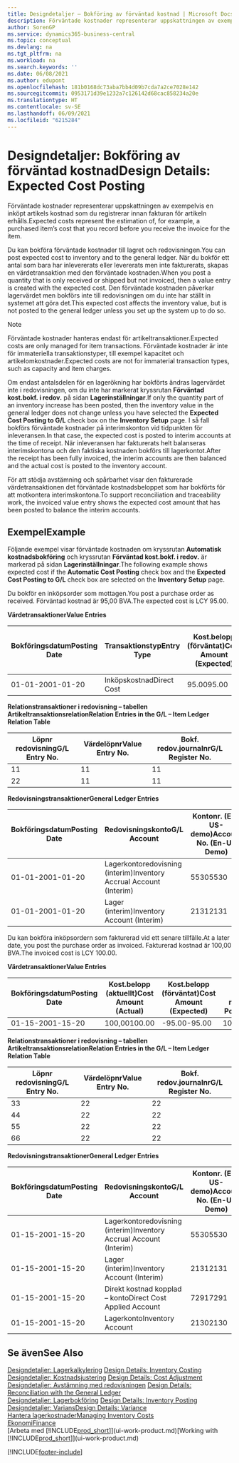 ```yaml
---
title: Designdetaljer – Bokföring av förväntad kostnad | Microsoft Docs
description: Förväntade kostnader representerar uppskattningen av exempelvis en inköpt artikels kostnad som du registrerar innan fakturan för artikeln erhålls.
author: SorenGP
ms.service: dynamics365-business-central
ms.topic: conceptual
ms.devlang: na
ms.tgt_pltfrm: na
ms.workload: na
ms.search.keywords: ''
ms.date: 06/08/2021
ms.author: edupont
ms.openlocfilehash: 181b0168dc73aba7bb4d09b7cda7a2ce7028e142
ms.sourcegitcommit: 0953171d39e1232a7c126142d68cac858234a20e
ms.translationtype: HT
ms.contentlocale: sv-SE
ms.lasthandoff: 06/09/2021
ms.locfileid: "6215284"
---
```

# <a name="design-details-expected-cost-posting"></a><span data-ttu-id="d2f17-103">Designdetaljer: Bokföring av förväntad kostnad</span><span class="sxs-lookup"><span data-stu-id="d2f17-103">Design Details: Expected Cost Posting</span></span>
<span data-ttu-id="d2f17-104">Förväntade kostnader representerar uppskattningen av exempelvis en inköpt artikels kostnad som du registrerar innan fakturan för artikeln erhålls.</span><span class="sxs-lookup"><span data-stu-id="d2f17-104">Expected costs represent the estimation of, for example, a purchased item’s cost that you record before you receive the invoice for the item.</span></span>  

 <span data-ttu-id="d2f17-105">Du kan bokföra förväntade kostnader till lagret och redovisningen.</span><span class="sxs-lookup"><span data-stu-id="d2f17-105">You can post expected cost to inventory and to the general ledger.</span></span> <span data-ttu-id="d2f17-106">När du bokför ett antal som bara har inlevererats eller levererats men inte fakturerats, skapas en värdetransaktion med den förväntade kostnaden.</span><span class="sxs-lookup"><span data-stu-id="d2f17-106">When you post a quantity that is only received or shipped but not invoiced, then a value entry is created with the expected cost.</span></span> <span data-ttu-id="d2f17-107">Den förväntade kostnaden påverkar lagervärdet men bokförs inte till redovisningen om du inte har ställt in systemet att göra det.</span><span class="sxs-lookup"><span data-stu-id="d2f17-107">This expected cost affects the inventory value, but is not posted to the general ledger unless you set up the system up to do so.</span></span>  

> [!NOTE]  
>  <span data-ttu-id="d2f17-108">Förväntade kostnader hanteras endast för artikeltransaktioner.</span><span class="sxs-lookup"><span data-stu-id="d2f17-108">Expected costs are only managed for item transactions.</span></span> <span data-ttu-id="d2f17-109">Förväntade kostnader är inte för immateriella transaktionstyper, till exempel kapacitet och artikelomkostnader.</span><span class="sxs-lookup"><span data-stu-id="d2f17-109">Expected costs are not for immaterial transaction types, such as capacity and item charges.</span></span>  

 <span data-ttu-id="d2f17-110">Om endast antalsdelen för en lagerökning har bokförts ändras lagervärdet inte i redovisningen, om du inte har markerat kryssrutan **Förväntad kost.bokf. i redov.** på sidan **Lagerinställningar**.</span><span class="sxs-lookup"><span data-stu-id="d2f17-110">If only the quantity part of an inventory increase has been posted, then the inventory value in the general ledger does not change unless you have selected the **Expected Cost Posting to G/L** check box on the **Inventory Setup** page.</span></span> <span data-ttu-id="d2f17-111">I så fall bokförs förväntade kostnader på interimskonton vid tidpunkten för inleveransen.</span><span class="sxs-lookup"><span data-stu-id="d2f17-111">In that case, the expected cost is posted to interim accounts at the time of receipt.</span></span> <span data-ttu-id="d2f17-112">När inleveransen har fakturerats helt balanseras interimskontona och den faktiska kostnaden bokförs till lagerkontot.</span><span class="sxs-lookup"><span data-stu-id="d2f17-112">After the receipt has been fully invoiced, the interim accounts are then balanced and the actual cost is posted to the inventory account.</span></span>  

 <span data-ttu-id="d2f17-113">För att stödja avstämning och spårbarhet visar den fakturerade värdetransaktionen det förväntade kostnadsbeloppet som har bokförts för att motkontera interimskontona.</span><span class="sxs-lookup"><span data-stu-id="d2f17-113">To support reconciliation and traceability work, the invoiced value entry shows the expected cost amount that has been posted to balance the interim accounts.</span></span>  

## <a name="example"></a><span data-ttu-id="d2f17-114">Exempel</span><span class="sxs-lookup"><span data-stu-id="d2f17-114">Example</span></span>  
 <span data-ttu-id="d2f17-115">Följande exempel visar förväntade kostnaden om kryssrutan **Automatisk kostnadsbokföring** och kryssrutan **Förväntad kost.bokf. i redov.** är markerad på sidan **Lagerinställningar**.</span><span class="sxs-lookup"><span data-stu-id="d2f17-115">The following example shows expected cost if the **Automatic Cost Posting** check box and the **Expected Cost Posting to G/L** check box are selected on the **Inventory Setup** page.</span></span>  

 <span data-ttu-id="d2f17-116">Du bokför en inköpsorder som mottagen.</span><span class="sxs-lookup"><span data-stu-id="d2f17-116">You post a purchase order as received.</span></span> <span data-ttu-id="d2f17-117">Förväntad kostnad är 95,00 BVA.</span><span class="sxs-lookup"><span data-stu-id="d2f17-117">The expected cost is LCY 95.00.</span></span>  

 <span data-ttu-id="d2f17-118">**Värdetransaktioner**</span><span class="sxs-lookup"><span data-stu-id="d2f17-118">**Value Entries**</span></span>  

|<span data-ttu-id="d2f17-119">Bokföringsdatum</span><span class="sxs-lookup"><span data-stu-id="d2f17-119">Posting Date</span></span>|<span data-ttu-id="d2f17-120">Transaktionstyp</span><span class="sxs-lookup"><span data-stu-id="d2f17-120">Entry Type</span></span>|<span data-ttu-id="d2f17-121">Kost.belopp (förväntat)</span><span class="sxs-lookup"><span data-stu-id="d2f17-121">Cost Amount (Expected)</span></span>|<span data-ttu-id="d2f17-122">Förväntad kost. bokf. i redov.</span><span class="sxs-lookup"><span data-stu-id="d2f17-122">Expected Cost Posted to G/L</span></span>|<span data-ttu-id="d2f17-123">Förväntad kostnad</span><span class="sxs-lookup"><span data-stu-id="d2f17-123">Expected Cost</span></span>|<span data-ttu-id="d2f17-124">Artikeltrans.löpnr</span><span class="sxs-lookup"><span data-stu-id="d2f17-124">Item Ledger Entry No.</span></span>|<span data-ttu-id="d2f17-125">Löpnr</span><span class="sxs-lookup"><span data-stu-id="d2f17-125">Entry No.</span></span>|  
|------------------|----------------|------------------------------|----------------------------------|-------------------|---------------------------|---------------|  
|<span data-ttu-id="d2f17-126">01-01-20</span><span class="sxs-lookup"><span data-stu-id="d2f17-126">01-01-20</span></span>|<span data-ttu-id="d2f17-127">Inköpskostnad</span><span class="sxs-lookup"><span data-stu-id="d2f17-127">Direct Cost</span></span>|<span data-ttu-id="d2f17-128">95.00</span><span class="sxs-lookup"><span data-stu-id="d2f17-128">95.00</span></span>|<span data-ttu-id="d2f17-129">95.00</span><span class="sxs-lookup"><span data-stu-id="d2f17-129">95.00</span></span>|<span data-ttu-id="d2f17-130">Ja</span><span class="sxs-lookup"><span data-stu-id="d2f17-130">Yes</span></span>|<span data-ttu-id="d2f17-131">1</span><span class="sxs-lookup"><span data-stu-id="d2f17-131">1</span></span>|<span data-ttu-id="d2f17-132">1</span><span class="sxs-lookup"><span data-stu-id="d2f17-132">1</span></span>|  

 <span data-ttu-id="d2f17-133">**Relationstransaktioner i redovisning – tabellen Artikeltransaktionsrelation**</span><span class="sxs-lookup"><span data-stu-id="d2f17-133">**Relation Entries in the G/L – Item Ledger Relation Table**</span></span>  

|<span data-ttu-id="d2f17-134">Löpnr redovisning</span><span class="sxs-lookup"><span data-stu-id="d2f17-134">G/L Entry No.</span></span>|<span data-ttu-id="d2f17-135">Värdelöpnr</span><span class="sxs-lookup"><span data-stu-id="d2f17-135">Value Entry No.</span></span>|<span data-ttu-id="d2f17-136">Bokf. redov.journalnr</span><span class="sxs-lookup"><span data-stu-id="d2f17-136">G/L Register No.</span></span>|  
|--------------------|---------------------|-----------------------|  
|<span data-ttu-id="d2f17-137">1</span><span class="sxs-lookup"><span data-stu-id="d2f17-137">1</span></span>|<span data-ttu-id="d2f17-138">1</span><span class="sxs-lookup"><span data-stu-id="d2f17-138">1</span></span>|<span data-ttu-id="d2f17-139">1</span><span class="sxs-lookup"><span data-stu-id="d2f17-139">1</span></span>|  
|<span data-ttu-id="d2f17-140">2</span><span class="sxs-lookup"><span data-stu-id="d2f17-140">2</span></span>|<span data-ttu-id="d2f17-141">1</span><span class="sxs-lookup"><span data-stu-id="d2f17-141">1</span></span>|<span data-ttu-id="d2f17-142">1</span><span class="sxs-lookup"><span data-stu-id="d2f17-142">1</span></span>|  

 <span data-ttu-id="d2f17-143">**Redovisningstransaktioner**</span><span class="sxs-lookup"><span data-stu-id="d2f17-143">**General Ledger Entries**</span></span>  

|<span data-ttu-id="d2f17-144">Bokföringsdatum</span><span class="sxs-lookup"><span data-stu-id="d2f17-144">Posting Date</span></span>|<span data-ttu-id="d2f17-145">Redovisningskonto</span><span class="sxs-lookup"><span data-stu-id="d2f17-145">G/L Account</span></span>|<span data-ttu-id="d2f17-146">Kontonr. (En-US-demo)</span><span class="sxs-lookup"><span data-stu-id="d2f17-146">Account No. (En-US Demo)</span></span>|<span data-ttu-id="d2f17-147">Belopp</span><span class="sxs-lookup"><span data-stu-id="d2f17-147">Amount</span></span>|<span data-ttu-id="d2f17-148">Löpnr</span><span class="sxs-lookup"><span data-stu-id="d2f17-148">Entry No.</span></span>|  
|------------------|------------------|---------------------------------|------------|---------------|  
|<span data-ttu-id="d2f17-149">01-01-20</span><span class="sxs-lookup"><span data-stu-id="d2f17-149">01-01-20</span></span>|<span data-ttu-id="d2f17-150">Lagerkontoredovisning (interim)</span><span class="sxs-lookup"><span data-stu-id="d2f17-150">Inventory Accrual Account (Interim)</span></span>|<span data-ttu-id="d2f17-151">5530</span><span class="sxs-lookup"><span data-stu-id="d2f17-151">5530</span></span>|<span data-ttu-id="d2f17-152">-95.00</span><span class="sxs-lookup"><span data-stu-id="d2f17-152">-95.00</span></span>|<span data-ttu-id="d2f17-153">2</span><span class="sxs-lookup"><span data-stu-id="d2f17-153">2</span></span>|  
|<span data-ttu-id="d2f17-154">01-01-20</span><span class="sxs-lookup"><span data-stu-id="d2f17-154">01-01-20</span></span>|<span data-ttu-id="d2f17-155">Lager (interim)</span><span class="sxs-lookup"><span data-stu-id="d2f17-155">Inventory Account (Interim)</span></span>|<span data-ttu-id="d2f17-156">2131</span><span class="sxs-lookup"><span data-stu-id="d2f17-156">2131</span></span>|<span data-ttu-id="d2f17-157">95.00</span><span class="sxs-lookup"><span data-stu-id="d2f17-157">95.00</span></span>|<span data-ttu-id="d2f17-158">1</span><span class="sxs-lookup"><span data-stu-id="d2f17-158">1</span></span>|  

 <span data-ttu-id="d2f17-159">Du kan bokföra inköpsordern som fakturerad vid ett senare tillfälle.</span><span class="sxs-lookup"><span data-stu-id="d2f17-159">At a later date, you post the purchase order as invoiced.</span></span> <span data-ttu-id="d2f17-160">Fakturerad kostnad är 100,00 BVA.</span><span class="sxs-lookup"><span data-stu-id="d2f17-160">The invoiced cost is LCY 100.00.</span></span>  

 <span data-ttu-id="d2f17-161">**Värdetransaktioner**</span><span class="sxs-lookup"><span data-stu-id="d2f17-161">**Value Entries**</span></span>  

|<span data-ttu-id="d2f17-162">Bokföringsdatum</span><span class="sxs-lookup"><span data-stu-id="d2f17-162">Posting Date</span></span>|<span data-ttu-id="d2f17-163">Kost.belopp (aktuellt)</span><span class="sxs-lookup"><span data-stu-id="d2f17-163">Cost Amount (Actual)</span></span>|<span data-ttu-id="d2f17-164">Kost.belopp (förväntat)</span><span class="sxs-lookup"><span data-stu-id="d2f17-164">Cost Amount (Expected)</span></span>|<span data-ttu-id="d2f17-165">Kostnad bokförd i redov.</span><span class="sxs-lookup"><span data-stu-id="d2f17-165">Cost Posted to G/L</span></span>|<span data-ttu-id="d2f17-166">Förväntad kostnad</span><span class="sxs-lookup"><span data-stu-id="d2f17-166">Expected Cost</span></span>|<span data-ttu-id="d2f17-167">Artikeltrans.löpnr</span><span class="sxs-lookup"><span data-stu-id="d2f17-167">Item Ledger Entry No.</span></span>|<span data-ttu-id="d2f17-168">Löpnr</span><span class="sxs-lookup"><span data-stu-id="d2f17-168">Entry No.</span></span>|  
|------------------|----------------------------|------------------------------|-------------------------|-------------------|---------------------------|---------------|  
|<span data-ttu-id="d2f17-169">01-15-20</span><span class="sxs-lookup"><span data-stu-id="d2f17-169">01-15-20</span></span>|<span data-ttu-id="d2f17-170">100,00</span><span class="sxs-lookup"><span data-stu-id="d2f17-170">100.00</span></span>|<span data-ttu-id="d2f17-171">-95.00</span><span class="sxs-lookup"><span data-stu-id="d2f17-171">-95.00</span></span>|<span data-ttu-id="d2f17-172">100,00</span><span class="sxs-lookup"><span data-stu-id="d2f17-172">100.00</span></span>|<span data-ttu-id="d2f17-173">Nej</span><span class="sxs-lookup"><span data-stu-id="d2f17-173">No</span></span>|<span data-ttu-id="d2f17-174">1</span><span class="sxs-lookup"><span data-stu-id="d2f17-174">1</span></span>|<span data-ttu-id="d2f17-175">2</span><span class="sxs-lookup"><span data-stu-id="d2f17-175">2</span></span>|  

 <span data-ttu-id="d2f17-176">**Relationstransaktioner i redovisning – tabellen Artikeltransaktionsrelation**</span><span class="sxs-lookup"><span data-stu-id="d2f17-176">**Relation Entries in the G/L – Item Ledger Relation Table**</span></span>  

|<span data-ttu-id="d2f17-177">Löpnr redovisning</span><span class="sxs-lookup"><span data-stu-id="d2f17-177">G/L Entry No.</span></span>|<span data-ttu-id="d2f17-178">Värdelöpnr</span><span class="sxs-lookup"><span data-stu-id="d2f17-178">Value Entry No.</span></span>|<span data-ttu-id="d2f17-179">Bokf. redov.journalnr</span><span class="sxs-lookup"><span data-stu-id="d2f17-179">G/L Register No.</span></span>|  
|--------------------|---------------------|-----------------------|  
|<span data-ttu-id="d2f17-180">3</span><span class="sxs-lookup"><span data-stu-id="d2f17-180">3</span></span>|<span data-ttu-id="d2f17-181">2</span><span class="sxs-lookup"><span data-stu-id="d2f17-181">2</span></span>|<span data-ttu-id="d2f17-182">2</span><span class="sxs-lookup"><span data-stu-id="d2f17-182">2</span></span>|  
|<span data-ttu-id="d2f17-183">4</span><span class="sxs-lookup"><span data-stu-id="d2f17-183">4</span></span>|<span data-ttu-id="d2f17-184">2</span><span class="sxs-lookup"><span data-stu-id="d2f17-184">2</span></span>|<span data-ttu-id="d2f17-185">2</span><span class="sxs-lookup"><span data-stu-id="d2f17-185">2</span></span>|  
|<span data-ttu-id="d2f17-186">5</span><span class="sxs-lookup"><span data-stu-id="d2f17-186">5</span></span>|<span data-ttu-id="d2f17-187">2</span><span class="sxs-lookup"><span data-stu-id="d2f17-187">2</span></span>|<span data-ttu-id="d2f17-188">2</span><span class="sxs-lookup"><span data-stu-id="d2f17-188">2</span></span>|  
|<span data-ttu-id="d2f17-189">6</span><span class="sxs-lookup"><span data-stu-id="d2f17-189">6</span></span>|<span data-ttu-id="d2f17-190">2</span><span class="sxs-lookup"><span data-stu-id="d2f17-190">2</span></span>|<span data-ttu-id="d2f17-191">2</span><span class="sxs-lookup"><span data-stu-id="d2f17-191">2</span></span>|  

 <span data-ttu-id="d2f17-192">**Redovisningstransaktioner**</span><span class="sxs-lookup"><span data-stu-id="d2f17-192">**General Ledger Entries**</span></span>  

|<span data-ttu-id="d2f17-193">Bokföringsdatum</span><span class="sxs-lookup"><span data-stu-id="d2f17-193">Posting Date</span></span>|<span data-ttu-id="d2f17-194">Redovisningskonto</span><span class="sxs-lookup"><span data-stu-id="d2f17-194">G/L Account</span></span>|<span data-ttu-id="d2f17-195">Kontonr. (En-US-demo)</span><span class="sxs-lookup"><span data-stu-id="d2f17-195">Account No. (En-US Demo)</span></span>|<span data-ttu-id="d2f17-196">Belopp</span><span class="sxs-lookup"><span data-stu-id="d2f17-196">Amount</span></span>|<span data-ttu-id="d2f17-197">Löpnr</span><span class="sxs-lookup"><span data-stu-id="d2f17-197">Entry No.</span></span>|  
|------------------|------------------|---------------------------------|------------|---------------|  
|<span data-ttu-id="d2f17-198">01-15-20</span><span class="sxs-lookup"><span data-stu-id="d2f17-198">01-15-20</span></span>|<span data-ttu-id="d2f17-199">Lagerkontoredovisning (interim)</span><span class="sxs-lookup"><span data-stu-id="d2f17-199">Inventory Accrual Account (Interim)</span></span>|<span data-ttu-id="d2f17-200">5530</span><span class="sxs-lookup"><span data-stu-id="d2f17-200">5530</span></span>|<span data-ttu-id="d2f17-201">95.00</span><span class="sxs-lookup"><span data-stu-id="d2f17-201">95.00</span></span>|<span data-ttu-id="d2f17-202">4</span><span class="sxs-lookup"><span data-stu-id="d2f17-202">4</span></span>|  
|<span data-ttu-id="d2f17-203">01-15-20</span><span class="sxs-lookup"><span data-stu-id="d2f17-203">01-15-20</span></span>|<span data-ttu-id="d2f17-204">Lager (interim)</span><span class="sxs-lookup"><span data-stu-id="d2f17-204">Inventory Account (Interim)</span></span>|<span data-ttu-id="d2f17-205">2131</span><span class="sxs-lookup"><span data-stu-id="d2f17-205">2131</span></span>|<span data-ttu-id="d2f17-206">-95.00</span><span class="sxs-lookup"><span data-stu-id="d2f17-206">-95.00</span></span>|<span data-ttu-id="d2f17-207">3</span><span class="sxs-lookup"><span data-stu-id="d2f17-207">3</span></span>|  
|<span data-ttu-id="d2f17-208">01-15-20</span><span class="sxs-lookup"><span data-stu-id="d2f17-208">01-15-20</span></span>|<span data-ttu-id="d2f17-209">Direkt kostnad kopplad – konto</span><span class="sxs-lookup"><span data-stu-id="d2f17-209">Direct Cost Applied Account</span></span>|<span data-ttu-id="d2f17-210">7291</span><span class="sxs-lookup"><span data-stu-id="d2f17-210">7291</span></span>|<span data-ttu-id="d2f17-211">-100</span><span class="sxs-lookup"><span data-stu-id="d2f17-211">-100</span></span>|<span data-ttu-id="d2f17-212">6</span><span class="sxs-lookup"><span data-stu-id="d2f17-212">6</span></span>|  
|<span data-ttu-id="d2f17-213">01-15-20</span><span class="sxs-lookup"><span data-stu-id="d2f17-213">01-15-20</span></span>|<span data-ttu-id="d2f17-214">Lagerkonto</span><span class="sxs-lookup"><span data-stu-id="d2f17-214">Inventory Account</span></span>|<span data-ttu-id="d2f17-215">2130</span><span class="sxs-lookup"><span data-stu-id="d2f17-215">2130</span></span>|<span data-ttu-id="d2f17-216">100</span><span class="sxs-lookup"><span data-stu-id="d2f17-216">100</span></span>|<span data-ttu-id="d2f17-217">5</span><span class="sxs-lookup"><span data-stu-id="d2f17-217">5</span></span>|  

## <a name="see-also"></a><span data-ttu-id="d2f17-218">Se även</span><span class="sxs-lookup"><span data-stu-id="d2f17-218">See Also</span></span>
 <span data-ttu-id="d2f17-219">[Designdetaljer: Lagerkalkylering](design-details-inventory-costing.md) </span><span class="sxs-lookup"><span data-stu-id="d2f17-219">[Design Details: Inventory Costing](design-details-inventory-costing.md) </span></span>  
 <span data-ttu-id="d2f17-220">[Designdetaljer: Kostnadsjustering](design-details-cost-adjustment.md) </span><span class="sxs-lookup"><span data-stu-id="d2f17-220">[Design Details: Cost Adjustment](design-details-cost-adjustment.md) </span></span>  
 <span data-ttu-id="d2f17-221">[Designdetaljer: Avstämning med redovisningen](design-details-reconciliation-with-the-general-ledger.md) </span><span class="sxs-lookup"><span data-stu-id="d2f17-221">[Design Details: Reconciliation with the General Ledger](design-details-reconciliation-with-the-general-ledger.md) </span></span>  
 <span data-ttu-id="d2f17-222">[Designdetaljer: Lagerbokföring](design-details-inventory-posting.md) </span><span class="sxs-lookup"><span data-stu-id="d2f17-222">[Design Details: Inventory Posting](design-details-inventory-posting.md) </span></span>  
 [<span data-ttu-id="d2f17-223">Designdetaljer: Varians</span><span class="sxs-lookup"><span data-stu-id="d2f17-223">Design Details: Variance</span></span>](design-details-variance.md)  
 [<span data-ttu-id="d2f17-224">Hantera lagerkostnader</span><span class="sxs-lookup"><span data-stu-id="d2f17-224">Managing Inventory Costs</span></span>](finance-manage-inventory-costs.md)  
 [<span data-ttu-id="d2f17-225">Ekonomi</span><span class="sxs-lookup"><span data-stu-id="d2f17-225">Finance</span></span>](finance.md)  
 <span data-ttu-id="d2f17-226">[Arbeta med [!INCLUDE[prod_short](includes/prod_short.md)]](ui-work-product.md)</span><span class="sxs-lookup"><span data-stu-id="d2f17-226">[Working with [!INCLUDE[prod_short](includes/prod_short.md)]](ui-work-product.md)</span></span>


[!INCLUDE[footer-include](includes/footer-banner.md)]
